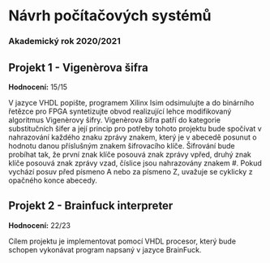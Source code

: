 # Návrh počítačových systémů

### **Akademický rok 2020/2021**

## Projekt 1 - Vigenèrova šifra
**Hodnocení:** 15/15 <br>

V jazyce VHDL popište, programem Xilinx Isim odsimulujte a do binárního řetězce pro FPGA syntetizujte obvod realizující lehce modifikovaný algoritmus Vigenèrovy šifry. Vigenèrova šifra patří do kategorie substitučních šifer a její princip pro potřeby tohoto projektu bude spočívat v nahrazování každého znaku zprávy znakem, který je v abecedě posunut o hodnotu danou příslušným znakem šifrovacího klíče. Šifrování bude probíhat tak, že první znak klíče posouvá znak zprávy vpřed, druhý znak klíče posouvá znak zprávy vzad, číslice jsou nahrazovány znakem #. Pokud vychází posuv před písmeno A nebo za písmeno Z, uvažuje se cyklicky z opačného konce abecedy.

## Projekt 2 - Brainfuck interpreter
**Hodnocení:** 22/23 <br>

Cílem projektu je implementovat pomocí VHDL procesor, který bude schopen vykonávat program napsaný v jazyce BrainFuck.